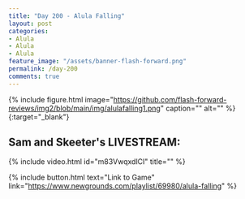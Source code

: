 ```yaml
---
title: "Day 200 - Alula Falling"
layout: post
categories:
- Alula
- Alula
- Alula
feature_image: "/assets/banner-flash-forward.png"
permalink: /day-200
comments: true
---
```


{% include figure.html image="https://github.com/flash-forward-reviews/img2/blob/main/img/alulafalling1.png" caption="" alt="" %}{:target="_blank"}
 
## Sam and Skeeter's LIVESTREAM:

{% include video.html id="m83VwqxdlCI" title="" %}

{% include button.html text="Link to Game" link="https://www.newgrounds.com/playlist/69980/alula-falling" %}